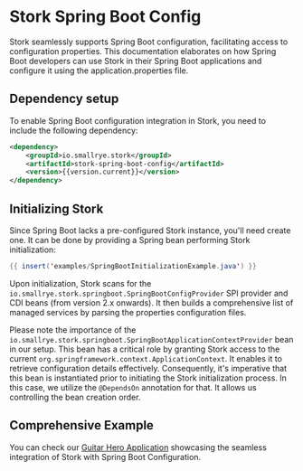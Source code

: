 # Stork Spring Boot Config 

Stork seamlessly supports Spring Boot configuration, facilitating access to configuration properties.
This documentation elaborates on how Spring Boot developers can use Stork in their Spring Boot applications and configure it using the application.properties file.


## Dependency setup

To enable Spring Boot configuration integration in Stork, you need to include the following dependency:

```xml
<dependency>
    <groupId>io.smallrye.stork</groupId>
    <artifactId>stork-spring-boot-config</artifactId>
    <version>{{version.current}}</version>
</dependency>
```

## Initializing Stork

Since Spring Boot lacks a pre-configured Stork instance, you'll need create one. It can be done by providing a Spring bean performing Stork initialization:

```java linenums="1"
{{ insert('examples/SpringBootInitializationExample.java') }}
```
Upon initialization, Stork scans for the `io.smallrye.stork.springboot.SpringBootConfigProvider` SPI provider and CDI beans (from version 2.x onwards). 
It then builds a comprehensive list of managed services by parsing the properties configuration files.


Please note the importance of the `io.smallrye.stork.springboot.SpringBootApplicationContextProvider` bean in our setup. 
This bean has a critical role by granting Stork access to the current `org.springframework.context.ApplicationContext`.
It enables it to retrieve configuration details effectively. Consequently, it's imperative that this bean is instantiated prior to initiating the Stork initialization process.
In this case, we utilize the `@DependsOn` annotation for that.
It allows us controlling the bean creation order.

## Comprehensive Example

You can check our [Guitar Hero Application](https://github.com/aureamunoz/spring-stork-guitar-hero/) showcasing the seamless integration of Stork with Spring Boot Configuration. 
